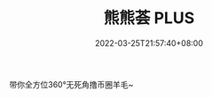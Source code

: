 ﻿---
weight: 
title: "熊熊荟 PLUS"
description: "带你全方位360°无死角撸币圈羊毛~"
date: 2022-03-25T21:57:40+08:00
lastmod: 2022-03-25T16:45:40+08:00
draft: false
authors: ["Metabd"]
featuredImage: "xiongxionghui-plus.jpg"
link: ""
tags: ["微信公众号","熊熊荟 PLUS"]
categories: ["navigation"]
navigation: ["微信公众号"]
lightgallery: true
toc: true
pinned: false
recommend: false
recommend1: false
---
带你全方位360°无死角撸币圈羊毛~
